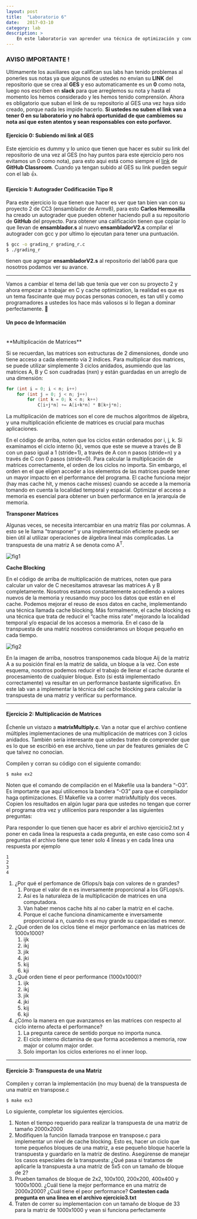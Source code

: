 ```yaml
---
layout: post
title:  "Laboratorio 6"
date:   2017-03-10
category: lab
description: >
    En este laboratorio van aprender una técnica de optimización y conocerán como se manejan los datos internamente. También tendrán la oportunidad de hacer algo relacionado con su proyecto 2.
---
```


### AVISO IMPORTANTE !

Ultimamente los auxiliares que califican sus labs han tenido problemas al ponerles sus notas ya que algunos de ustedes no envian su **LINK** del repositorio que se crea al **GES** y eso automaticamente es un **0** como nota, luego nos escriben en **slack** para que arreglemos su nota y hasta el momento los hemos considerado y les hemos tenido comprensión. Ahora es obligatorio que suban el link de su repositorio al GES una vez haya sido creado, porque nada les impide hacerlo. **Si ustedes no suben el link van a tener 0 en su laboratorio y no habrá oportunidad de que cambiemos su nota así que esten atentos y sean responsables con esto porfavor.**

#### Ejercicio 0: Subiendo mi link al GES

Este ejercicio es dummy y lo unico que tienen que hacer es subir su link del repositorio de una vez al GES (no hay puntos para este ejercicio pero nos evitamos un 0 como nota), para esto aqui está como siempre el [link](https://classroom.github.com/assignment-invitations/93bb59a2041d388fe0b6f6bdb47a18ba) de **GitHub Classroom**. Cuando ya tengan subido al GES su link pueden seguir con el lab :+1:.

#### Ejercicio 1: Autograder Codificación Tipo R

Para este ejercicio lo que tienen que hacer es ver que tan bien van con su proyecto 2 de CC3 (ensamblador de Armv8), para esto **Carlos Hermosilla** ha creado un autograder que pueden obtener haciendo pull a su repositorio de **GitHub** del proyecto. Para obtener una calificación tienen que copiar lo que llevan de **ensamblador.s** al nuevo **ensambladorV2.s** compilar el autograder con gcc y por ultimo lo ejecutan para tener una puntuación.

```sh
$ gcc -o grading_r grading_r.c
$ ./grading_r
```

tienen que agregar **ensambladorV2.s** al repositorio del lab06 para que nosotros podamos ver su avance.

***

Vamos a cambiar el tema del lab que tenía que ver con su proyecto 2 y ahora
empezar a trabajar en C y cache optimization, la realidad es que es un tema
fascinante que muy pocas personas conocen, es tan util y como programadores
a ustedes los hace más valiosos si lo llegan a dominar perfectamente. :100:

#### Un poco de Información
<br>
**Multiplicación de Matrices**

Si se recuerdan, las matrices son estructuras de 2 dimensiones, donde uno tiene acceso a cada elemento vía 2 índices. Para multiplicar dos matrices, se puede utilizar simplemente 3 ciclos anidados, asumiendo que las matrices A, B y C son cuadradas (nxn) y están guardadas en un arreglo de una dimensión:

```c
for (int i = 0; i < n; i++)
    for (int j = 0; j < n; j++)
        for (int k = 0; k < n; k++)
            C[i+j*n] += A[i+k*n] * B[k+j*n];
```

La multiplicación de matrices son el core de muchos algoritmos de álgebra, y una multiplicación eficiente de matrices es crucial para muchas aplicaciones.

En el código de arriba, noten que los ciclos están ordenados por i, j, k. Si examinamos el ciclo interno (k), vemos que este se mueve a través de B con un paso igual a 1 (stride=1), a través de A con n pasos (stride=n) y a través de C con 0 pasos (stride=0). Para calcular la multiplicación de matrices correctamente, el orden de los ciclos no importa. Sin embargo, el orden en el que eligen acceder a los elementos de las matrices puede tener un mayor impacto en el performance del programa. El cache funciona mejor (hay mas cache hit, y menos cache misses) cuando se accede a la memoria tomando en cuenta la localidad temporal y espacial. Optimizar el acceso a memoria es esencial para obtener un buen performance en la jerarquía de memoria.

**Transponer Matrices**

Algunas veces, se necesita intercambiar en una matriz filas por columnas. A esto se le llama "transponer" y una implementación eficiente puede ser bien útil al utilizar operaciones de álgebra lineal más complicadas. La transpuesta de una matriz A se denota como A<sup>T</sup>.

![fig1](/assets/img/labs/matTnorm.png)

**Cache Blocking**

En el código de arriba de multiplicación de matrices, noten que para calcular un valor de C necesitamos atravesar las matrices A y B completamente. Nosotros estamos constantemente accediendo a valores nuevos de la memoria y reusando muy poco los datos que están en el cache. Podemos mejorar el reuso de esos datos en cache, implementando una técnica llamada cache blocking. Más formalmente, el cache blocking es una técnica que trata de reducir el “cache miss rate” mejorando la localidad temporal y/o espacial de los accesos a memoria. En el caso de la transpuesta de una matriz nosotros consideramos un bloque pequeño en cada tiempo.

![fig2](/assets/img/labs/matTblock.png)

En la imagen de arriba, nosotros transponemos cada bloque Aij de la matriz A a su posición final en la matriz de salida, un bloque a la vez. Con este esquema, nosotros podemos reducir el trabajo de llenar el cache durante el procesamiento de cualquier bloque. Esto (si está implementado correctamente) va resultar en un performance bastante significativo. En este lab van a implementar la técnica del cache blocking para calcular la transpuesta de una matriz y verificar su performance.

***

#### Ejercicio 2: Multiplicación de Matrices

Échenle un vistazo a **matrixMultiply.c**. Van a notar que el archivo contiene múltiples implementaciones de una multiplicación de matrices con 3 ciclos anidados. También sería interesante que ustedes traten de comprender que es lo que se escribió en ese archivo, tiene un par de features geniales de C que talvez no conocian.

Compilen y corran su código con el siguiente comando:

```shell
$ make ex2
```

Noten que el comando de compilación en el Makefile usa la bandera “-O3”. Es importante que aquí utilicemos la bandera “-O3” para que el compilador haga optimizaciones. El Makefile va a correr matrixMultiply dos veces. Copien los resultados en algún lugar para que ustedes no tengan que correr el programa otra vez y utilícenlos para responder a las siguientes preguntas:

Para responder lo que tienen que hacer es abrir el archivo ejercicio2.txt
y poner en cada linea la respuesta a cada pregunta, en este caso como son 4 preguntas el archivo tiene que tener solo 4 lineas y en cada linea una respuesta por ejemplo

```text
1
2
3
4
```

1. ¿Por qué el perfomance de Gflops/s baja con valores de n grandes?
    1. Porque el valor de n es inversamente proporcional a los GFLops/s.
    2. Así es la naturaleza de la multiplicación de matrices en una computadora.
    3. Van haber menos cache hits al no caber la matriz en el cache.
    4. Porque el cache funciona dinamicamente e inversamente proporcional a n, cuando n es muy grande su capacidad es menor.
2. ¿Qué orden de los ciclos tiene el mejor perfomance en las matrices de 1000x1000?
    1. ijk
    2. ikj
    3. jik
    4. jki
    5. kij
    6. kji
3. ¿Qué orden tiene el peor performance (1000x1000)?
    1. ijk
    2. ikj
    3. jik
    4. jki
    5. kij
    6. kji
4. ¿Cómo la manera en que avanzamos en las matrices con respecto al ciclo interno afecta el performance?
    1. La pregunta carece de sentido porque no importa nunca.
    2. El ciclo interno dictamina de que forma accedemos a memoria, row major or column major order.
    3. Solo importan los ciclos exteriores no el inner loop.

***

#### Ejercicio 3: Transpuesta de una Matriz

Compilen y corran la implementación (no muy buena) de la transpuesta de una matriz en transpose.c

```shell
$ make ex3
```

Lo siguiente, completar los siguientes ejercicios.

1. Noten el tiempo requerido para realizar la transpuesta de una matriz de tamaño 2000x2000
2. Modifiquen la función llamada tranpose en transpose.c para implementar un nivel de cache blocking. Esto es, hacer un ciclo que tome pequeños bloques de una matriz, a ese pequeño bloque hacerle la transpuesta y guardarlo en la matriz de destino. Asegúrense de manejar los casos especiales de la transpuesta: ¿Qué pasa si tratamos de aplicarle la transpuesta a una matriz de 5x5 con un tamaño de bloque de 2?
3. Prueben tamaños de bloque de 2x2, 100x100, 200x200, 400x400 y 1000x1000. ¿Cuál tiene la mejor performance en una matriz de 2000x2000? ¿Cuál tiene el peor performance? **Contesten cada pregunta en una linea en el archivo ejercicio3.txt**
4. Traten de correr su implementacion con un tamaño de bloque de 33 para la matriz de 1000x1000 y vean si funciona perfectamente

